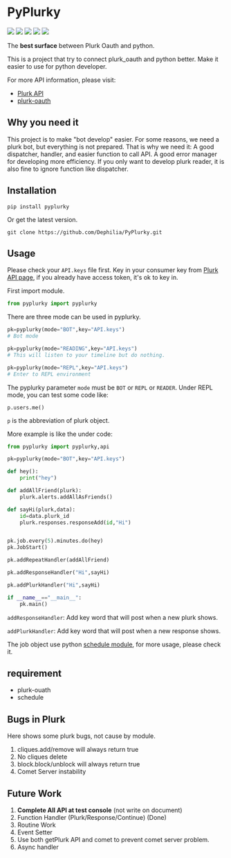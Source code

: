 # PyPlurky
![](https://img.shields.io/pypi/v/pyplurky) ![](https://img.shields.io/github/issues/Dephilia/PyPlurky) ![](https://img.shields.io/github/forks/Dephilia/PyPlurky) ![](https://img.shields.io/github/stars/Dephilia/PyPlurky) ![](https://img.shields.io/github/license/Dephilia/PyPlurky)

The **best surface** between Plurk Oauth and python.

This is a project that try to connect plurk_oauth and python better.
Make it easier to use for python developer.

For more API information, please visit:

- [Plurk API](https://www.plurk.com/API)
- [plurk-oauth](https://github.com/Dephilia/plurk-oauth)


## Why you need it
This project is to make "bot develop" easier. For some reasons, we need a plurk bot, but everything is not prepared.
That is why we need it: A good dispatcher, handler, and easier function to call API.
A good error manager for developing more efficiency.
If you only want to develop plurk reader, it is also fine to ignore function like dispatcher.

## Installation

```shell
pip install pyplurky
```

Or get the latest version.

```shell
git clone https://github.com/Dephilia/PyPlurky.git
```



## Usage

Please check your `API.keys` file first. Key in your consumer key from [Plurk API page](https://www.plurk.com/PlurkApp/), if you already have access token, it's ok to key in.

First import module.

```python
from pyplurky import pyplurky
```



There are three mode can be used in pyplurky.

```python
pk=pyplurky(mode="BOT",key="API.keys")
# Bot mode

pk=pyplurky(mode="READING",key="API.keys")
# This will listen to your timeline but do nothing.

pk=pyplurky(mode="REPL",key="API.keys")
# Enter to REPL environment
```

The pyplurky parameter `mode` must be `BOT` or `REPL` or `READER`. Under REPL mode, you can test some code like:

`p.users.me()`

`p` is the abbreviation of plurk object.



More example is like the under code:

```python
from pyplurky import pyplurky,api

pk=pyplurky(mode="BOT",key="API.keys")

def hey():
    print("hey")

def addAllFriend(plurk):
    plurk.alerts.addAllAsFriends()

def sayHi(plurk,data):
    id=data.plurk_id
    plurk.responses.responseAdd(id,"Hi")


pk.job.every(5).minutes.do(hey)
pk.JobStart()

pk.addRepeatHandler(addAllFriend)

pk.addResponseHandler("Hi",sayHi)

pk.addPlurkHandler("Hi",sayHi)

if __name__=="__main__":
    pk.main()
```



`addResponseHandler`: Add key word that will post when a new plurk shows.

`addPlurkHandler`: Add key word that will post when a new response shows.



The job object use python [schedule module](https://schedule.readthedocs.io/en/stable/), for more usage, please check it.

## requirement

- plurk-ouath
- schedule

## Bugs in Plurk
Here shows some plurk bugs, not cause by module.

1. cliques.add/remove will always return true
2. No cliques delete
3. block.block/unblock will always return true
4. Comet Server instability



## Future Work

1. **Complete All API at test console** (not write on document)
2. Function Handler (Plurk/Response/Continue) (Done)
3. Routine Work
4. Event Setter
5. Use both getPlurk API and comet to prevent comet server problem.
6. Async handler
